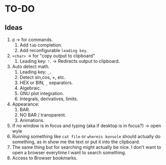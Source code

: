 # TO-DO

## Ideas

1. `@` -> for commands.
    1. Add `tab` completion.
    2. Add reconfigurable `leading key`.
2. `<char>` -> for "copy output to clipboard"
    1. Leading key: `!`. -> Redirects output to clipboard.
3. Auto detect math.
    1. Leading key: `_`.
    2. Detect sin,cos, +, etc.
    3. HEX or BIN, `_` separators.
    4. Algebraic.
    5. GNU plot integration.
    6. Integrals, derivatives, limits.
4. Appearance:
    1. BAR.
    2. NO BAR / transparent.
    3. Animations.
5. If no window is in focus and typing (aka if desktop is in focus?) -> open wyle
6. Running something like `cat file` or `whereis konsole` should actually do something, as in show me the text or put it into the clipboard.
7. The same thing but for searching might actually be nice. I don't want to open a browser everytime I want to search something.
8. Access to Browser bookmarks.
